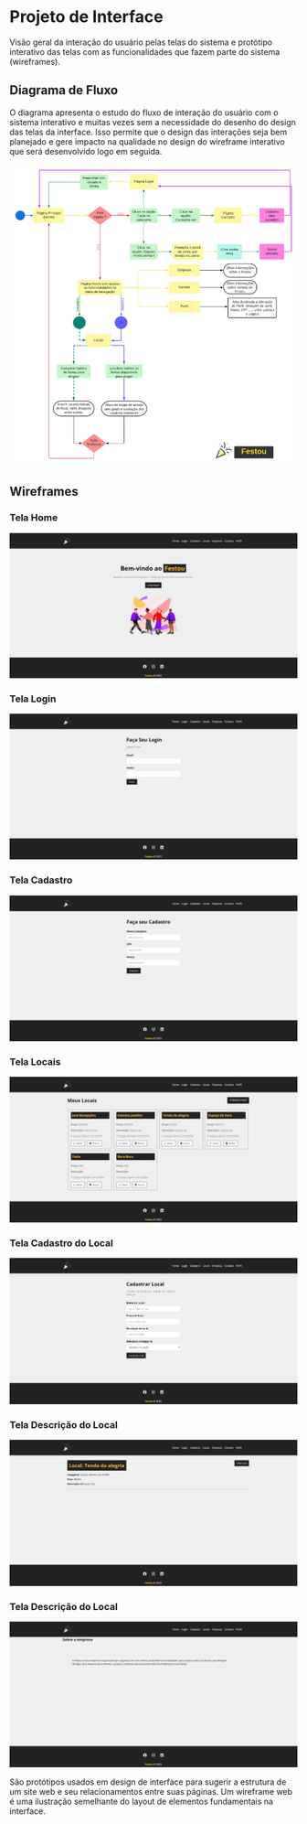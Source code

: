 
# Projeto de Interface



Visão geral da interação do usuário pelas telas do sistema e protótipo interativo das telas com as funcionalidades que fazem parte do sistema (wireframes).

## Diagrama de Fluxo

O diagrama apresenta o estudo do fluxo de interação do usuário com o sistema interativo e  muitas vezes sem a necessidade do desenho do design das telas da interface. Isso permite que o design das interações seja bem planejado e gere impacto na qualidade no design do wireframe interativo que será desenvolvido logo em seguida.


![Diagrama de Fluxo](img/DiagramaFluxo.jpeg)





## Wireframes

### Tela Home
![Home](img/Home.jpg)

### Tela Login
![Tela Login](img/Login2.jpg)

### Tela Cadastro
![Tela Cadastro](img/Cadastro.jpg)

### Tela Locais
![Tela Locais](img/Locais.jpg)

### Tela Cadastro do Local
![Tela Cadastro do Local](img/CadastroLocal.jpg)

### Tela Descrição do Local
![Tela Descrição do Local](img/DescriçãoLocal.jpg)

### Tela Descrição do Local
![Tela Descrição da Empresa](img/Sobre.jpg)

São protótipos usados em design de interface para sugerir a estrutura de um site web e seu relacionamentos entre suas páginas. Um wireframe web é uma ilustração semelhante do layout de elementos fundamentais na interface.
 

